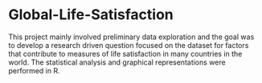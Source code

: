 # Global-Life-Satisfaction

This project mainly involved preliminary data exploration and the goal was to develop a research driven question focused on the dataset for factors that contribute to measures of life satisfaction in many countries in the world. The statistical analysis and graphical representations were performed in R.

